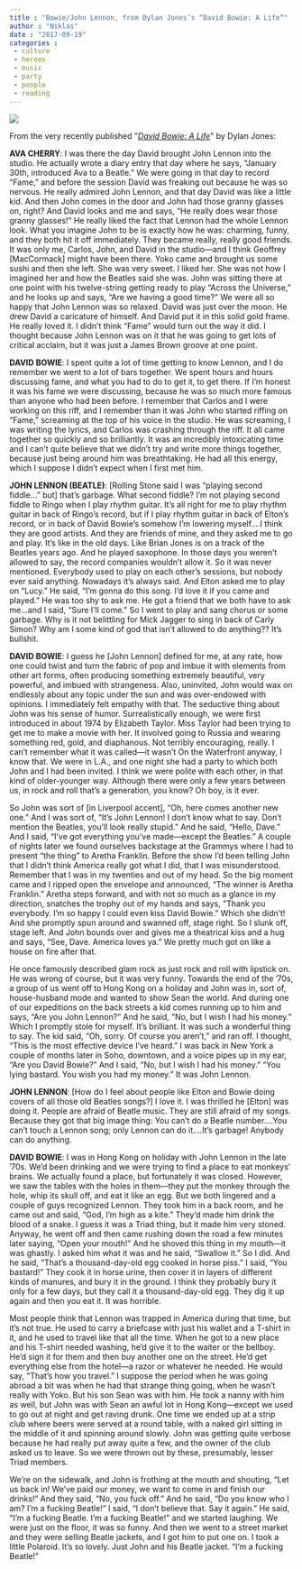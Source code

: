 ```yaml
---
title : "Bowie/John Lennon, from Dylan Jones’s “David Bowie: A Life”"
author : "Niklas"
date : "2017-09-19"
categories : 
 - culture
 - heroes
 - music
 - party
 - people
 - reading
---
```


[![](https://niklasblog.com/wp-content/9780451497833.jpg)](https://niklasblog.com/wp-content/9780451497833.jpg)

From the very recently published "_[David Bowie: A Life](http://www.penguinrandomhouse.com/books/547491/david-bowie-by-dylan-jones/)_" by Dylan Jones:

**AVA CHERRY**: I was there the day David brought John Lennon into the studio. He actually wrote a diary entry that day where he says, “January 30th, introduced Ava to a Beatle.” We were going in that day to record “Fame,” and before the session David was freaking out because he was so nervous. He really admired John Lennon, and that day David was like a little kid. And then John comes in the door and John had those granny glasses on, right? And David looks and me and says, “He really does wear those granny glasses!” He really liked the fact that Lennon had the whole Lennon look. What you imagine John to be is exactly how he was: charming, funny, and they both hit it off immediately. They became really, really good friends. It was only me, Carlos, John, and David in the studio—and I think Geoffrey \[MacCormack\] might have been there. Yoko came and brought us some sushi and then she left. She was very sweet. I liked her. She was not how I imagined her and how the Beatles said she was. John was sitting there at one point with his twelve-string getting ready to play “Across the Universe,” and he looks up and says, “Are we having a good time?” We were all so happy that John Lennon was so relaxed. David was just over the moon. He drew David a caricature of himself. And David put it in this solid gold frame. He really loved it. I didn’t think “Fame” would turn out the way it did. I thought because John Lennon was on it that he was going to get lots of critical acclaim, but it was just a James Brown groove at one point.

**DAVID BOWIE**: I spent quite a lot of time getting to know Lennon, and I do remember we went to a lot of bars together. We spent hours and hours discussing fame, and what you had to do to get it, to get there. If I’m honest it was his fame we were discussing, because he was so much more famous than anyone who had been before. I remember that Carlos and I were working on this riff, and I remember than it was John who started riffing on “Fame,” screaming at the top of his voice in the studio. He was screaming, I was writing the lyrics, and Carlos was crashing through the riff. It all came together so quickly and so brilliantly. It was an incredibly intoxicating time and I can’t quite believe that we didn’t try and write more things together, because just being around him was breathtaking. He had all this energy, which I suppose I didn’t expect when I first met him.

**JOHN LENNON (BEATLE)**: \[Rolling Stone said I was “playing second fiddle…” but\] that’s garbage. What second fiddle? I’m not playing second fiddle to Ringo when I play rhythm guitar. It’s all right for me to play rhythm guitar in back of Ringo’s record, but if I play rhythm guitar in back of Elton’s record, or in back of David Bowie’s somehow I’m lowering myself….I think they are good artists. And they are friends of mine, and they asked me to go and play. It’s like in the old days. Like Brian Jones is on a track of the Beatles years ago. And he played saxophone. In those days you weren’t allowed to say, the record companies wouldn’t allow it. So it was never mentioned. Everybody used to play on each other’s sessions, but nobody ever said anything. Nowadays it’s always said. And Elton asked me to play on “Lucy.” He said, “I’m gonna do this song. I’d love it if you came and played.” He was too shy to ask me. He got a friend that we both have to ask me…and I said, “Sure I’ll come.” So I went to play and sang chorus or some garbage. Why is it not belittling for Mick Jagger to sing in back of Carly Simon? Why am I some kind of god that isn’t allowed to do anything?? It’s bullshit.

**DAVID BOWIE**: I guess he \[John Lennon\] defined for me, at any rate, how one could twist and turn the fabric of pop and imbue it with elements from other art forms, often producing something extremely beautiful, very powerful, and imbued with strangeness. Also, uninvited, John would wax on endlessly about any topic under the sun and was over-endowed with opinions. I immediately felt empathy with that. The seductive thing about John was his sense of humor. Surrealistically enough, we were first introduced in about 1974 by Elizabeth Taylor. Miss Taylor had been trying to get me to make a movie with her. It involved going to Russia and wearing something red, gold, and diaphanous. Not terribly encouraging, really. I can’t remember what it was called—it wasn’t On the Waterfront anyway, I know that. We were in L.A., and one night she had a party to which both John and I had been invited. I think we were polite with each other, in that kind of older-younger way. Although there were only a few years between us, in rock and roll that’s a generation, you know? Oh boy, is it ever.

So John was sort of \[in Liverpool accent\], “Oh, here comes another new one.” And I was sort of, “It’s John Lennon! I don’t know what to say. Don’t mention the Beatles, you’ll look really stupid.” And he said, “Hello, Dave.” And I said, “I’ve got everything you’ve made—except the Beatles.” A couple of nights later we found ourselves backstage at the Grammys where I had to present “the thing” to Aretha Franklin. Before the show I’d been telling John that I didn’t think America really got what I did, that I was misunderstood. Remember that I was in my twenties and out of my head. So the big moment came and I ripped open the envelope and announced, “The winner is Aretha Franklin.” Aretha steps forward, and with not so much as a glance in my direction, snatches the trophy out of my hands and says, “Thank you everybody. I’m so happy I could even kiss David Bowie.” Which she didn’t! And she promptly spun around and swanned off, stage right. So I slunk off, stage left. And John bounds over and gives me a theatrical kiss and a hug and says, “See, Dave. America loves ya.” We pretty much got on like a house on fire after that.

He once famously described glam rock as just rock and roll with lipstick on. He was wrong of course, but it was very funny. Towards the end of the ’70s, a group of us went off to Hong Kong on a holiday and John was in, sort of, house-husband mode and wanted to show Sean the world. And during one of our expeditions on the back streets a kid comes running up to him and says, “Are you John Lennon?” And he said, “No, but I wish I had his money.” Which I promptly stole for myself. It’s brilliant. It was such a wonderful thing to say. The kid said, “Oh, sorry. Of course you aren’t,” and ran off. I thought, “This is the most effective device I’ve heard.” I was back in New York a couple of months later in Soho, downtown, and a voice pipes up in my ear, “Are you David Bowie?” And I said, “No, but I wish I had his money.” “You lying bastard. You wish you had my money.” It was John Lennon.

**JOHN LENNON**: \[How do I feel about people like Elton and Bowie doing covers of all those old Beatles songs?\] I love it. I was thrilled he \[Elton\] was doing it. People are afraid of Beatle music. They are still afraid of my songs. Because they got that big image thing: You can’t do a Beatle number….You can’t touch a Lennon song; only Lennon can do it….It’s garbage! Anybody can do anything.

**DAVID BOWIE**: I was in Hong Kong on holiday with John Lennon in the late ’70s. We’d been drinking and we were trying to find a place to eat monkeys’ brains. We actually found a place, but fortunately it was closed. However, we saw the tables with the holes in them—they put the monkey through the hole, whip its skull off, and eat it like an egg. But we both lingered and a couple of guys recognized Lennon. They took him in a back room, and he came out and said, “God, I’m high as a kite.” They’d made him drink the blood of a snake. I guess it was a Triad thing, but it made him very stoned. Anyway, he went off and then came rushing down the road a few minutes later saying, “Open your mouth!” And he shoved this thing in my mouth—it was ghastly. I asked him what it was and he said, “Swallow it.” So I did. And he said, “That’s a thousand-day-old egg cooked in horse piss.” I said, “You bastard!” They cook it in horse urine, then cover it in layers of different kinds of manures, and bury it in the ground. I think they probably bury it only for a few days, but they call it a thousand-day-old egg. They dig it up again and then you eat it. It was horrible.

Most people think that Lennon was trapped in America during that time, but it’s not true. He used to carry a briefcase with just his wallet and a T-shirt in it, and he used to travel like that all the time. When he got to a new place and his T-shirt needed washing, he’d give it to the waiter or the bellboy. He’d sign it for them and then buy another one on the street. He’d get everything else from the hotel—a razor or whatever he needed. He would say, “That’s how you travel.” I suppose the period when he was going abroad a bit was when he had that strange thing going, when he wasn’t really with Yoko. But his son Sean was with him. He took a nanny with him as well, but John was with Sean an awful lot in Hong Kong—except we used to go out at night and get raving drunk. One time we ended up at a strip club where beers were served at a round table, with a naked girl sitting in the middle of it and spinning around slowly. John was getting quite verbose because he had really put away quite a few, and the owner of the club asked us to leave. So we were thrown out by these, presumably, lesser Triad members.

We’re on the sidewalk, and John is frothing at the mouth and shouting, “Let us back in! We’ve paid our money, we want to come in and finish our drinks!” And they said, “No, you fuck off.” And he said, “Do you know who I am? I’m a fucking Beatle!” I said, “I don’t believe that. Say it again.” He said, “I’m a fucking Beatle. I’m a fucking Beatle!” and we started laughing. We were just on the floor, it was so funny. And then we went to a street market and they were selling Beatle jackets, and I got him to put one on. I took a little Polaroid. It’s so lovely. Just John and his Beatle jacket. “I’m a fucking Beatle!”
